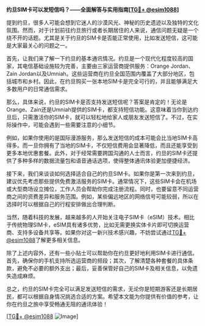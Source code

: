 **约旦SIM卡可以发短信吗？——全面解答与实用指南[[TG💪+ @esim1088](https://t.me/s/esim1088)]**

提到约旦，很多人可能会想到它迷人的沙漠风光、神秘的历史遗迹以及独特的文化氛围。然而，对于计划前往约旦旅行或者长期居住的人来说，通信问题无疑是一个绕不开的话题。尤其是关于约旦的SIM卡是否能正常使用，比如发送短信，这可能是大家最关心的问题之一。

首先，让我们来了解一下约旦的基本通讯情况。约旦是一个现代化程度较高的国家，其电信基础设施较为完善，主要由三家运营商提供服务：Orange Jordan、Zain Jordan以及Umniah。这些运营商在约旦全国范围内覆盖了大部分地区，包括城市和乡村。因此，在约旦购买一张本地SIM卡是完全可行的，并且能够满足大多数用户的日常通信需求。

那么，具体来说，约旦的SIM卡是否支持发送短信呢？答案是肯定的！无论是Orange、Zain还是Umniah提供的SIM卡，都支持短信功能。这意味着当你到达约旦后，只需激活你的SIM卡，就可以轻松地给家人或朋友发送短信了。不过，在实际操作中，可能会遇到一些需要注意的小细节。

例如，如果你使用的是国际漫游服务，那么发送短信的成本可能会比当地SIM卡高得多。而一旦你拥有了当地的SIM卡，不仅短信费用会显著降低，而且还能享受到更多本地优惠套餐。此外，对于经常需要跨国沟通的人士而言，约旦的SIM卡还提供了多种多样的数据流量包和语音通话选项，使得整体通讯体验更加便捷经济。

接下来，我们来谈谈如何选择适合自己的约旦SIM卡。如果你是第一次来到约旦，建议优先考虑那些提供免费激活服务的SIM卡。通常情况下，这些SIM卡会在机场或大型商场设立摊位，工作人员会帮助你完成注册流程。同时，也要留意不同运营商之间的资费差异和服务范围。例如，某些偏远地区的网络信号可能较弱，所以在选择时可以根据自己的行程安排做出合理判断。

当然，随着科技的发展，越来越多的人开始关注电子SIM卡（eSIM）技术。相比于传统物理SIM卡，eSIM具有诸多优势，比如无需更换实体卡片即可切换运营商、支持多设备共享等。如果你对这一新兴技术感兴趣，不妨尝试通过[TG💪+ @esim1088](https://t.me/s/esim1088)了解更多相关信息。

除了上述内容外，还有一些小贴士可以帮助你在约旦更好地利用SIM卡进行通信。首先，确保你的手机支持所选运营商的频段；其次，了解清楚各种套餐的具体条款，避免不必要的额外支出；最后，妥善保管好自己的SIM卡及相关信息，以免遗失造成麻烦。

总之，约旦的SIM卡完全可以满足发送短信的需求，无论你是短期游客还是长期居民，都可以根据自身情况挑选合适的方案。希望本文能为你提供有价值的参考，让你在约旦之旅中享受畅通无阻的通讯体验！

[[TG💪+ @esim1088](https://t.me/s/esim1088) ![Image](https://i.postimg.cc/4NQfJmqS/Snipaste-2025-05-13-00-14-12.png)]
